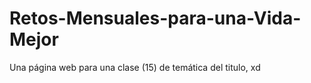 # Retos-Mensuales-para-una-Vida-Mejor
Una página web para una clase (15) de temática del titulo, xd

